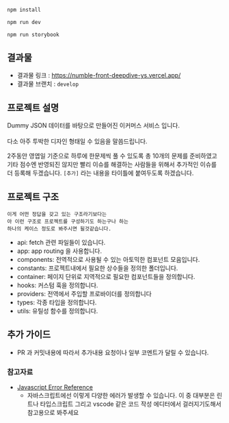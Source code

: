 ```bash
npm install

npm run dev

npm run storybook
```

## 결과물

- 결과물 링크 : https://numble-front-deepdive-ys.vercel.app/
- 결과물 브랜치 : `develop`

## 프로젝트 설명

Dummy JSON 데이터를 바탕으로 만들어진 이커머스 서비스 입니다.  
<br />
다소 아주 투박한 디자인 형태일 수 있음을 말씀드립니다.

2주동안 영엽일 기준으로 하루에 한문제씩 풀 수 있도록 총 10개의 문제를 준비하였고  
기타 점수엔 반영되진 않지만 빨리 이슈를 해결하는 사람들을 위해서 추가적인 이슈를 더 등록해 두겠습니다.
`[추가]` 라는 내용을 타이틀에 붙여두도록 하겠습니다.

## 프로젝트 구조

```
이게 어떤 정답을 갖고 있는 구조라기보다는
아 이런 구조로 프로젝트를 구성하기도 하는구나 하는
하나의 케이스 정도로 봐주시면 될것같습니다.
```

- api: fetch 관련 파일들이 있습니다.
- app: app routing 을 사용합니다.
- components: 전역적으로 사용될 수 있는 아토믹한 컴포넌트 모음입니다.
- constants: 프로젝트내에서 필요한 상수들을 정의한 폴더입니다.
- container: 페이지 단위로 지역적으로 필요한 컴포넌트들을 정의합니다.
- hooks: 커스텀 훅을 정의합니다.
- providers: 전역에서 주입할 프로바이더를 정의합니다
- types: 각종 타입을 정의합니다.
- utils: 유틸성 함수를 정의합니다.

## 추가 가이드

- PR 과 커밋내용에 따라서 추가내용 요청이나 일부 코멘트가 달릴 수 있습니다.

### 참고자료

- [Javascript Error Reference](https://developer.mozilla.org/en-US/docs/Web/JavaScript/Reference/Errors)
  - 자바스크립트에선 이렇게 다양한 에러가 발생할 수 있습니다. 이 중 대부분은 린트나 타입스크립트 그리고 vscode 같은 코드 작성 에디터에서 걸러지기도해서 참고용으로 봐주세요

